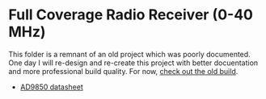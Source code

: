 # Full Coverage Radio Receiver (0-40 MHz)
This folder is a remnant of an old project which was poorly documented. One day I will re-design and re-create this project with better docuentation and more professional build quality. For now, [check out the old build](./old%20code/).

* [AD9850 datasheet](http://www.analog.com/media/en/technical-documentation/data-sheets/AD9850.pdf)
